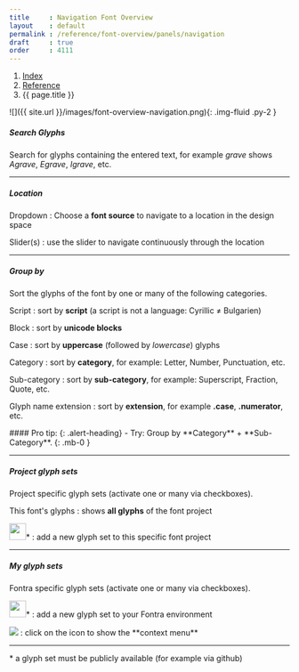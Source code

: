 ```yaml
---
title     : Navigation Font Overview
layout    : default
permalink : /reference/font-overview/panels/navigation
draft     : true
order     : 4111
---
```


<nav aria-label="breadcrumb">
  <ol class="breadcrumb small">
    <li class="breadcrumb-item"><a href="{{ site.url }}">Index</a></li>
    <li class="breadcrumb-item"><a href="{{ site.url }}/reference">Reference</a></li>
    <li class="breadcrumb-item active" aria-current="page">{{ page.title }}</li>
  </ol>
</nav>

<div class='row'>
<div class='col-md' markdown='1'>
![]({{ site.url }}/images/font-overview-navigation.png){: .img-fluid .py-2 }
</div>
<div class='col-md' markdown='1'>

##### Search Glyphs

Search for glyphs containing the entered text, for example *grave* shows *Agrave*, *Egrave*, *Igrave*, etc.

- - -

##### Location

Dropdown
: Choose a **font source** to navigate to a location in the design space

Slider(s)
: use the slider to navigate continuously through the location


- - -

##### Group by

Sort the glyphs of the font by one or many of the following categories.

Script
: sort by **script** (a script is not a language: Cyrillic ≠ Bulgarien) 

Block
: sort by **unicode blocks**

Case
: sort by **uppercase** (followed by *lowercase*) glyphs

Category
: sort by **category**, for example: Letter, Number, Punctuation, etc.

Sub-category
: sort by **sub-category**, for example: Superscript, Fraction, Quote, etc.

Glyph name extension
: sort by **extension**, for example **.case**, **.numerator**, etc.


<div class="alert alert-primary mt-3" role="alert" markdown='1'>
#### Pro tip: 
{: .alert-heading}
- Try: Group by **Category** + **Sub-Category**.
{: .mb-0 }
</div>

- - -

##### Project glyph sets

Project specific glyph sets (activate one or many via checkboxes).

This font's glyphs
: shows **all glyphs** of the font project

<img height="30" src='{{ site.url }}/images/icons/plus.svg' />*
: add a new glyph set to this specific font project

- - -

##### My glyph sets

Fontra specific glyph sets (activate one or many via checkboxes).

<img height="30" src='{{ site.url }}/images/icons/plus.svg' />*
: add a new glyph set to your Fontra environment 

<img src='{{ site.url }}/images/icons/pencil.svg' />
: click on the icon to show the **context menu**


- - -

\* a glyph set must be publicly available (for example via github)